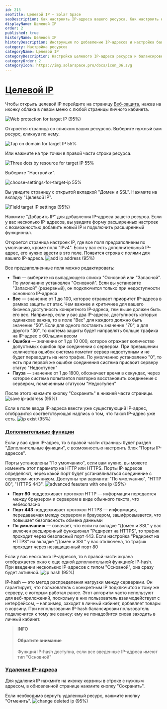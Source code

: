 ```yaml
---
id: 215
seoTitle: Целевой IP — Solar Space
seoDescription: Как настроить IP-адреса вашего ресурса. Как настроить несколько IP-адресов в личном кабинете. Как удалить IP-адреса вашего ресурса — пошаговая инструкция Solar Space
displayName: Целевой IP
order: 2
published: true
historyName: Целевой IP
historyDescription: Инструкция по добавлению IP-адресов и настройка балансировки трафика с дополнительными функциями
category: Настройка ресурсов
categoryName: Целевой IP
categoryDescription: Настройка целевого IP-адреса ресурса и балансировка трафика
categoryOrder: 2
categoryIcon: https://img.solarspace.pro/docs/icon_06.svg
---
```


# [Целевой IP](ip-settings)

Чтобы открыть целевой IP перейдите на страницу [Веб-защита]([https://my.solarspace.pro/web-protection]), нажав на иконку облака в левом меню с любой страницы личного кабинета.

![Web protection for target IP (95%)](https://img.solarspace.pro/docs/web-protection-for-target-ip.jpg "Веб-защита для целевого IP")

Откроется страница со списком ваших ресурсов. Выберите нужный вам ресурс, кликнув по нему.

![Tap on domain for target IP 55%](https://img.solarspace.pro/docs/tap-on-domain-for-target-ip.jpg "Нажмите на строку ресурса")

Или нажмите на три точки в правой части строки ресурса.

![Three dots by resource for target IP 55%](https://img.solarspace.pro/docs/three-dots-by-resource-for-target-ip.jpg "Три точки для перехода в настройки ресурса")

Выберите "Настройки".

![choose-settings-for-target-ip 55%](https://img.solarspace.pro/docs/choose-settings-for-target-ip.jpg "Настройки для перехода в настройки ресурса")

Вы увидите страницу с открытой вкладкой "Домен и SSL". Нажмите на вкладку "Целевой IP".

![Field target IP settings (95%)](https://img.solarspace.pro/docs/field-target-ip-settings.jpg "Главная страница целевого IP")

Нажмите "Добавить IP" для добавления IP-адреса вашего ресурса.
Если у вас несколько IP-адресов, вы увидите форму расширенных настроек с возможностью добавить новый IP и подключить расширенный функционал.

Откроется страница настроек IP, где все поля предзаполнены по умолчанию, кроме поля "IPv4".
Если у вас есть дополнительный IP-адрес, его нужно ввести в это поле.
Появится строка с полями для вашего IP-адреса.
![add ip address (95%)](https://img.solarspace.pro/docs/add-ip-settings.jpg "Добавление IP-адреса")

Все предзаполненные поля можно редактировать:
- **Тип** — выберите из выпадающего списка "Основной или "Запасной". По умолчанию установлен "Основной". Если вы установите "Запасной" (резервный), он подключится только при недоступности основного IP-адреса
- **Вес** — значение от 1 до 100, которое отражает приоритет IP-адреса в рамках защиты от атак. Чем важнее и критичнее для вашего бизнеса доступность конкретного IP-адреса, тем выше должен быть его вес. Например, если у вас два IP-адреса, доступность которых одинаково важна, то в поле "Вес" для каждого должно быть значение "50". Если для одного поставить значение "70", а для другого "30", то система защиты будет направлять больше трафика на IP-адрес с бОльшим весом
- **Ошибки** — значение от 1 до 10 000, которое отражает количество допустимых ошибок при соединении с сервером. При превышении количества ошибок система пометит сервер недоступным и не будет переводить на него трафик. По умолчанию установлено "0", то есть при первой же ошибке соединения система присвоит серверу статус "Недоступен"
- **Пауза** — значение от 1 до 1800, обозначает время в секундах, через которое система попытается повторно восстановить соединение с сервером, помеченным статусом "Недоступен"

После этого нажмите кнопку "Сохранить" в нижней части страницы.
![save ip-address (95%)](https://img.solarspace.pro/docs/save-ip-settings.jpg "Сохранение нового IP-адреса")

Если в поле ввода IP-адреса ввести уже существующий IP-адрес, отобразится соответствующая надпись о том, что такой IP-адрес уже есть.
![ip exist (95%)](https://img.solarspace.pro/docs/double-ip-settings.jpg "Уведомление о существующем IP-адресе")

### [Дополнительные функции](additional-features)

Если у вас один IP-адрес, то в правой части страницы будет раздел "Дополнительные функции", с возможностью настроить блок "Порты IP-адресов".

Порты установлены "По умолчанию", если вам нужно, вы можете изменить этот параметр на HTTP или HTTPS. Порты IP-адресов определяют, через какой порт будет устанавливаться соединение с сервером-источником. Доступны три варианта: "По умолчанию", "HTTP 80", "HTTPS 443".
![advanced feauters with one ip (95%)](https://img.solarspace.pro/docs/port-ip-settings.jpg "Дополнительные функции, если IP-адрес один")
- **Порт 80** поддерживает протокол HTTP — информация передается между браузером и сервером в виде обычного текста, что небезопасно
- **Порт 443** поддерживает протокол HTTPS — информация, передаваемая между сервером и браузером, зашифровывается, что повышает безопасность обмена данными
- **По умолчанию** — означает, что если на вкладке "Домен и SSL" у вас включен расширенный функционал "Редирект на HTTPS", то трафик проходит через безопасный порт 443. Если настройка "Редирект на HTTPS" на вкладке "Домен и SSL" у вас отключена, то трафик проходит через незащищенный порт 80

Если у вас несколько IP-адресов, то в правой части экрана отображается окно с еще одной дополнительной функцией: IP-hash. При введении нескольких IP-адресов с типом "Основной", она сразу будет активной.
![ip hash (95%)](https://img.solarspace.pro/docs/ip-hash-ip-settings.jpg "IP-hash")

IP-hash — это метод распределения нагрузки между серверами. Он гарантирует, что пользователь с конкретным IP подключится к тому же серверу, с которым работал ранее. Этот алгоритм часто используют для веб-приложений, поскольку в них пользователь взаимодействует с интерфейсом, – например, заходит в личный кабинет, добавляет товары в корзину. При использовании IP-hash балансировки пользователь подключится к тому же сеансу: ему не понадобится снова заходить в личный кабинет.

> **INFO**
> #### Обратите внимание
> Функция IP-hash доступна, если все введенные IP-адреса имеют тип "Основной"

### [Удаление IP-адреса](deleting-ip-address)
Для удаления IP нажмите на иконку корзины в строке с нужным адресом, в обновленной странице нажмите кнопку "Сохранить".

Если необходимо вернуть удаленный ресурс, нажмите кнопку "Отменить".
![change deleted ip (95%)](https://img.solarspace.pro/docs/cancel-or-save-deleted-ip.jpg "Сохранение или отмена удаленного IP-адреса")